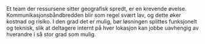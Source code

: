 Et team der ressursene sitter geografisk spredt, er en krevende øvelse. Kommunikasjonsbåndbredden blir som regel svært lav, og dette øker kostnad og risiko. I den grad det er mulig, bør løsningen splittes funksjonelt og teknisk, slik at deltagere internt på hver lokasjon kan jobbe uavhengig av hverandre i så stor grad som mulig.